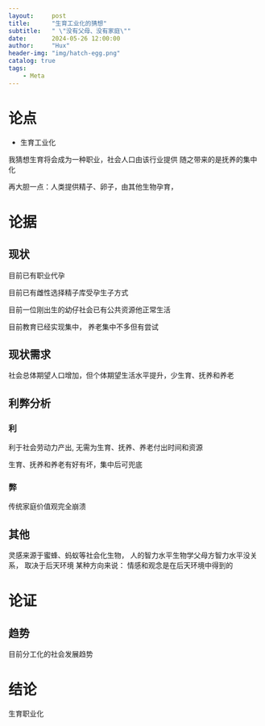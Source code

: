```yaml
---
layout:     post
title:      "生育工业化的猜想"
subtitle:   " \"没有父母、没有家庭\""
date:       2024-05-26 12:00:00
author:     "Hux"
header-img: "img/hatch-egg.png"
catalog: true
tags:
    - Meta
---
```



# 论点

* 生育工业化

我猜想生育将会成为一种职业，社会人口由该行业提供
随之带来的是抚养的集中化



再大胆一点：人类提供精子、卵子，由其他生物孕育，


# 论据
## 现状

目前已有职业代孕

目前已有雌性选择精子库受孕生子方式

目前一位刚出生的幼仔社会已有公共资源他正常生活

目前教育已经实现集中， 养老集中不多但有尝试

## 现状需求
社会总体期望人口增加，但个体期望生活水平提升，少生育、抚养和养老




## 利弊分析
### 利 
利于社会劳动力产出, 无需为生育、抚养、养老付出时间和资源

生育、抚养和养老有好有坏，集中后可兜底

### 弊
传统家庭价值观完全崩溃


## 其他
灵感来源于蜜蜂、蚂蚁等社会化生物， 
人的智力水平生物学父母方智力水平没关系， 取决于后天环境
某种方向来说： 情感和观念是在后天环境中得到的



# 论证
## 趋势
目前分工化的社会发展趋势

# 结论
生育职业化